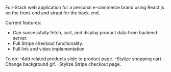 Full-Stack web application for a personal e-commerce brand using React.js on the front-end and strapi for the back-end. 

Current features: 
- Can successfully fetch, sort, and display product data from backend server.
- Full Stripe checkout functionality.
- Full link and video implementation

To do:
-Add related products slide to product page.
-Stylize shopping cart.
-Change background gif.
-Stylize Stripe checkout page. 
